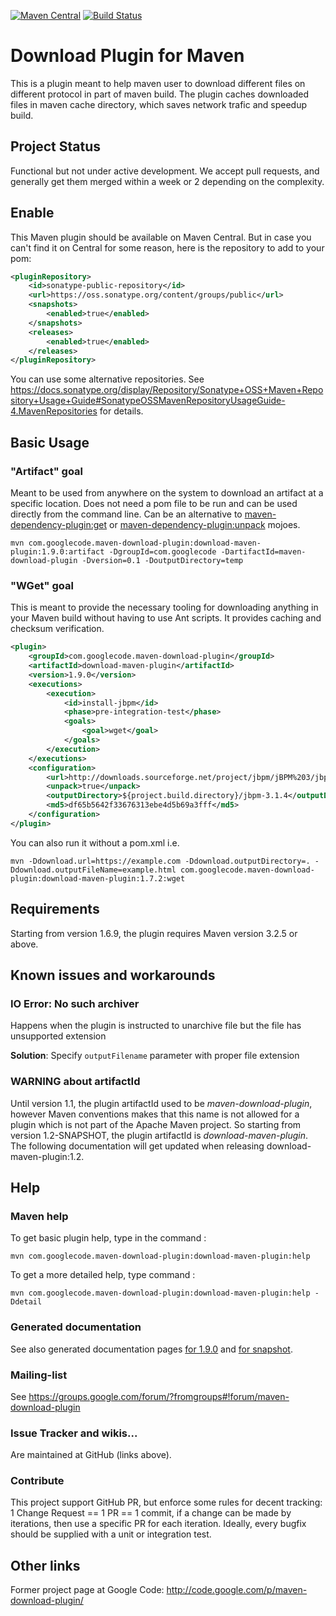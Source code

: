 [![Maven Central](https://maven-badges.herokuapp.com/maven-central/com.googlecode.maven-download-plugin/download-maven-plugin/badge.svg)](https://maven-badges.herokuapp.com/maven-central/com.googlecode.maven-download-plugin/download-maven-plugin) [![Build Status](https://app.travis-ci.com/maven-download-plugin/maven-download-plugin.svg?branch=master)](https://app.travis-ci.com/maven-download-plugin/maven-download-plugin)

# Download Plugin for Maven
This is a plugin meant to help maven user to download different files on different protocol in part of maven build.
The plugin caches downloaded files in maven cache directory, which saves network trafic and speedup build.

## Project Status

Functional but not under active development. We accept pull requests, and generally get them merged within a week or 2 depending on the complexity.

## Enable

This Maven plugin should be available on Maven Central. But in case you can't find it on Central for some reason, here is the repository to add to your pom:

```xml
<pluginRepository>
	<id>sonatype-public-repository</id>
	<url>https://oss.sonatype.org/content/groups/public</url>
	<snapshots>
		<enabled>true</enabled>
	</snapshots>
	<releases>
		<enabled>true</enabled>
	</releases>
</pluginRepository>
````

You can use some alternative repositories. See https://docs.sonatype.org/display/Repository/Sonatype+OSS+Maven+Repository+Usage+Guide#SonatypeOSSMavenRepositoryUsageGuide-4.MavenRepositories for details.

## Basic Usage

### "Artifact" goal
Meant to be used from anywhere on the system to download an artifact at a specific location.  Does not need a pom file to be run and can be used directly from the command line.
Can be an alternative to [maven-dependency-plugin:get](http://maven.apache.org/plugins/maven-dependency-plugin/get-mojo.html) or [maven-dependency-plugin:unpack](http://maven.apache.org/plugins/maven-dependency-plugin/unpack-mojo.html) mojoes.


```
mvn com.googlecode.maven-download-plugin:download-maven-plugin:1.9.0:artifact -DgroupId=com.googlecode -DartifactId=maven-download-plugin -Dversion=0.1 -DoutputDirectory=temp
```

### "WGet" goal
This is meant to provide the necessary tooling for downloading anything in your Maven build without having to use Ant scripts.
It provides caching and checksum verification.
```xml
<plugin>
	<groupId>com.googlecode.maven-download-plugin</groupId>
	<artifactId>download-maven-plugin</artifactId>
	<version>1.9.0</version>
	<executions>
		<execution>
			<id>install-jbpm</id>
			<phase>pre-integration-test</phase>
			<goals>
				<goal>wget</goal>
			</goals>
		</execution>
	</executions>
	<configuration>
		<url>http://downloads.sourceforge.net/project/jbpm/jBPM%203/jbpm-3.1.4/jbpm-3.1.4.zip</url>
		<unpack>true</unpack>
		<outputDirectory>${project.build.directory}/jbpm-3.1.4</outputDirectory>
		<md5>df65b5642f33676313ebe4d5b69a3fff</md5>
	</configuration>
</plugin>
```

You can also run it without a pom.xml i.e. 

`mvn -Ddownload.url=https://example.com -Ddownload.outputDirectory=. -Ddownload.outputFileName=example.html com.googlecode.maven-download-plugin:download-maven-plugin:1.7.2:wget`

## Requirements

Starting from version 1.6.9, the plugin requires Maven version 3.2.5 or above.

## Known issues and workarounds

### IO Error: No such archiver

Happens when the plugin is instructed to unarchive file but the file has unsupported extension

**Solution**: Specify `outputFilename` parameter with proper file extension

### WARNING about artifactId

Until version 1.1, the plugin artifactId used to be _maven-download-plugin_, however Maven conventions makes that this name is not allowed for a plugin which is not part of the Apache Maven project. So starting from version 1.2-SNAPSHOT, the plugin artifactId is _download-maven-plugin_. The following documentation will get updated when releasing download-maven-plugin:1.2.

## Help

### Maven help

To get basic plugin help, type in the command : 
```
mvn com.googlecode.maven-download-plugin:download-maven-plugin:help
```

To get a more detailed help, type command : 
```
mvn com.googlecode.maven-download-plugin:download-maven-plugin:help -Ddetail
```
### Generated documentation

See also generated documentation pages [for 1.9.0](http://maven-download-plugin.github.io/maven-download-plugin/docsite/1.8.0/) and [for snapshot](http://maven-download-plugin.github.io/maven-download-plugin/docsite/snapshot/).

### Mailing-list

See https://groups.google.com/forum/?fromgroups#!forum/maven-download-plugin

### Issue Tracker and wikis...

Are maintained at GitHub (links above).

### Contribute

This project support GitHub PR, but enforce some rules for decent tracking: 1 Change Request == 1 PR == 1 commit, if a change can be made by iterations, then use a specific PR for each iteration.
Ideally, every bugfix should be supplied with a unit or integration test. 

## Other links

Former project page at Google Code: http://code.google.com/p/maven-download-plugin/
